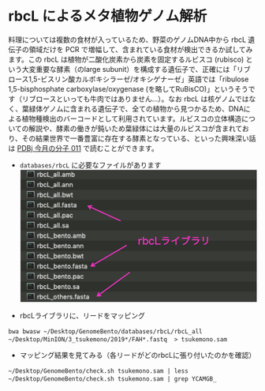 # rbcL によるメタ植物ゲノム解析

料理については複数の食材が入っているため、野菜のゲノムDNA中から rbcL 遺伝子の領域だけを PCR で増幅して、含まれている食材が検出できるか試してみます。この rbcL は植物が二酸化炭素から炭素を固定するルビスコ (rubisco) という大変重要な酵素（のlarge subunit）を構成する遺伝子で、正確には「リブロース1,5-ビスリン酸カルボキシラーゼ/オキシゲナーゼ」英語では「ribulose 1,5-bisphosphate carboxylase/oxygenase (を略してRuBisCO)」というそうです（リブロースといっても牛肉ではありません…）。なお rbcL は核ゲノムではなく、葉緑体ゲノムに含まれる遺伝子で、全ての植物から見つかるため、DNAによる植物種検出のバーコードとして利用されています。ルビスコの立体構造についての解説や、酵素の働きが鈍いため葉緑体には大量のルビスコが含まれており、その結果世界で一番豊富に存在する酵素となっている、といった興味深い話は [PDBj 今月の分子 011](https://pdbj.org/mom/11) で読むことができます。


- `databases/rbcL` に必要なファイルがあります
![filelist](https://github.com/ktym/GenomeBento/blob/master/images/imag.png "サンプル")

- rbcLライブラリに、リードをマッピング
```
bwa bwasw ~/Desktop/GenomeBento/databases/rbcL/rbcL_all ~/Desktop/MinION/3_tsukemono/2019*/FAH*.fastq  > tsukemono.sam
```
- マッピング結果を見てみる（各リードがどのrbcLに張り付いたのかを確認）
```
~/Desktop/GenomeBento/check.sh tsukemono.sam | less
~/Desktop/GenomeBento/check.sh tsukemono.sam | grep YCAMGB_
```

